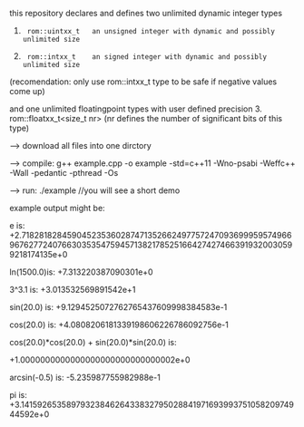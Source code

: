 this repository declares and defines two unlimited dynamic integer types
1.      rom::uintxx_t   an unsigned integer with dynamic and possibly unlimited size
2.      rom::intxx_t    an signed integer with dynamic and possibly unlimited size
(recomendation:  only use rom::intxx_t type to be safe if negative values come up)

and one unlimited floatingpoint types with user defined precision
3.      rom::floatxx_t<size_t nr>  (nr defines the number of significant bits of this type)


--> download all files into one dirctory

--> compile:
g++ example.cpp -o example -std=c++11 -Wno-psabi -Weffc++ -Wall -pedantic -pthread -Os 

--> run:
./example	//you will see a short demo


example output might be:

e       is:	+2.7182818284590452353602874713526624977572470936999595749669676277240766303535475945713821785251664274274663919320030599218174135e+0

ln(1500.0)is:	+7.313220387090301e+0

3^3.1     is:	+3.013532569891542e+1

sin(20.0)  is:	+9.1294525072762765437609998384583e-1

cos(20.0)  is:	+4.0808206181339198606226786092756e-1

cos(20.0)*cos(20.0) + sin(20.0)*sin(20.0)  is:	

+1.0000000000000000000000000000002e+0

arcsin(-0.5)  is:	-5.235987755982988e-1

pi            is:	+3.141592653589793238462643383279502884197169399375105820974944592e+0

